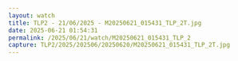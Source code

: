 ```yaml
---
layout: watch
title: TLP2 - 21/06/2025 - M20250621_015431_TLP_2T.jpg
date: 2025-06-21 01:54:31
permalink: /2025/06/21/watch/M20250621_015431_TLP_2
capture: TLP2/2025/202506/20250620/M20250621_015431_TLP_2T.jpg
---
```

